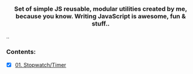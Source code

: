 <h3 align="center">Set of simple JS reusable, modular utilities created by me,
because you know. Writing JavaScript is awesome, fun & stuff..</h5>
..

<h3>Contents:</h3>

- [x] [01. Stopwatch/Timer](stopwatch)
